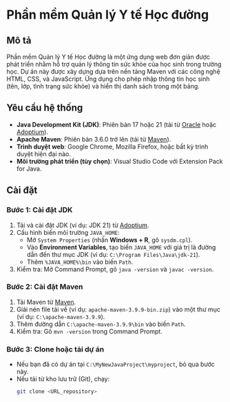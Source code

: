 # Phần mềm Quản lý Y tế Học đường

## Mô tả
Phần mềm Quản lý Y tế Học đường là một ứng dụng web đơn giản được phát triển nhằm hỗ trợ quản lý thông tin sức khỏe của học sinh trong trường học. Dự án này được xây dựng dựa trên nền tảng Maven với các công nghệ HTML, CSS, và JavaScript. Ứng dụng cho phép nhập thông tin học sinh (tên, lớp, tình trạng sức khỏe) và hiển thị danh sách trong một bảng.

## Yêu cầu hệ thống
- **Java Development Kit (JDK)**: Phiên bản 17 hoặc 21 (tải từ [Oracle](https://www.oracle.com/java/technologies/javase-downloads.html) hoặc [Adoptium](https://adoptium.net/)).
- **Apache Maven**: Phiên bản 3.6.0 trở lên (tải từ [Maven](https://maven.apache.org/download.cgi)).
- **Trình duyệt web**: Google Chrome, Mozilla Firefox, hoặc bất kỳ trình duyệt hiện đại nào.
- **Môi trường phát triển (tùy chọn)**: Visual Studio Code với Extension Pack for Java.

## Cài đặt

### Bước 1: Cài đặt JDK
1. Tải và cài đặt JDK (ví dụ: JDK 21) từ [Adoptium](https://adoptium.net/).
2. Cấu hình biến môi trường `JAVA_HOME`:
   - Mở `System Properties` (nhấn **Windows + R**, gõ `sysdm.cpl`).
   - Vào **Environment Variables**, tạo biến `JAVA_HOME` với giá trị là đường dẫn đến thư mục JDK (ví dụ: `C:\Program Files\Java\jdk-21`).
   - Thêm `%JAVA_HOME%\bin` vào biến `Path`.
3. Kiểm tra: Mở Command Prompt, gõ `java -version` và `javac -version`.

### Bước 2: Cài đặt Maven
1. Tải Maven từ [Maven](https://maven.apache.org/download.cgi).
2. Giải nén file tải về (ví dụ: `apache-maven-3.9.9-bin.zip`) vào một thư mục (ví dụ: `C:\apache-maven-3.9.9`).
3. Thêm đường dẫn `C:\apache-maven-3.9.9\bin` vào biến `Path`.
4. Kiểm tra: Gõ `mvn -version` trong Command Prompt.

### Bước 3: Clone hoặc tải dự án
- Nếu bạn đã có dự án tại `C:\MyNewJavaProject\myproject`, bỏ qua bước này.
- Nếu tải từ kho lưu trữ (Git), chạy:
  ```bash
  git clone <URL_repository>
